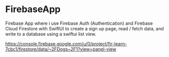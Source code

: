 # FirebaseApp
Firebase App where i use Firebase Auth (Authentication) and Firebase Cloud Firestore with SwiftUI to create a sign up page, read / fetch data, and write to a database using a swiftui list view.


https://console.firebase.google.com/u/0/project/fir-learn-7cbc1/firestore/data/~2FDogs~2F1?view=panel-view
